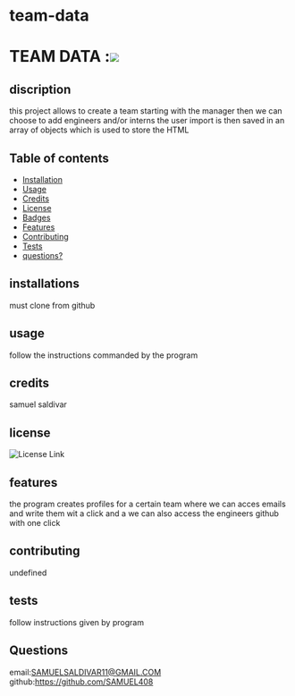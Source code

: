 # team-data
# TEAM DATA :![](https://img.shields.io/badge/license-ISC-green)

   
## discription 
   this project allows to  create a team starting with the manager then we can choose to add engineers and/or interns  the user import is then saved in an array of objects which is used to store the HTML 

## Table of contents 

* [Installation](#installation)
* [Usage](#usage)
* [Credits](#credits)
* [License](#license)
* [Badges](#badges)
* [Features](#features)
* [Contributing](#contributing)
* [Tests](#tests)
* [questions?](#questions?)


## installations 
must clone from github
## usage
 follow the instructions commanded by the program

## credits 
samuel saldivar

## license
 ![License Link](https://opensource.org/ISC/)


## features
the program creates profiles for a certain team where we can acces emails and write them wit a click and a we can also access the engineers github with one click

## contributing 
undefined

## tests
follow instructions given by program
 
## Questions
email:SAMUELSALDIVAR11@GMAIL.COM
github:https://github.com/SAMUEL408

